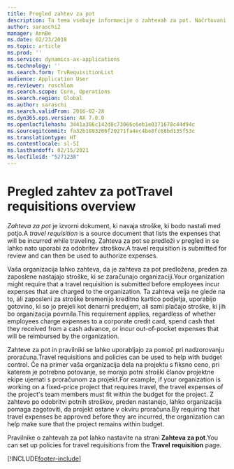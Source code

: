 ```yaml
---
title: Pregled zahtev za pot
description: Ta tema vsebuje informacije o zahtevah za pot. Načrtovani potni stroški dokumentov zahteve za pot.
author: saraschi2
manager: AnnBe
ms.date: 02/23/2018
ms.topic: article
ms.prod: ''
ms.service: dynamics-ax-applications
ms.technology: ''
ms.search.form: TrvRequisitionList
audience: Application User
ms.reviewer: roschlom
ms.search.scope: Core, Operations
ms.search.region: Global
ms.author: saraschi
ms.search.validFrom: 2016-02-28
ms.dyn365.ops.version: AX 7.0.0
ms.openlocfilehash: 3441a386c142d8c73066c6eb1e0371678c44d94c
ms.sourcegitcommit: fa32b1893286f20271fa4ec4be8fc68bd135f53c
ms.translationtype: HT
ms.contentlocale: sl-SI
ms.lasthandoff: 02/15/2021
ms.locfileid: "5271238"
---
```

# <a name="travel-requisitions-overview"></a><span data-ttu-id="ffcb4-104">Pregled zahtev za pot</span><span class="sxs-lookup"><span data-stu-id="ffcb4-104">Travel requisitions overview</span></span>

<span data-ttu-id="ffcb4-105">*Zahteva za pot* je izvorni dokument, ki navaja stroške, ki bodo nastali med potjo.</span><span class="sxs-lookup"><span data-stu-id="ffcb4-105">A *travel requisition* is a source document that lists the expenses that will be incurred while traveling.</span></span> <span data-ttu-id="ffcb4-106">Zahteva za pot se predloži v pregled in se lahko nato uporabi za odobritev stroškov.</span><span class="sxs-lookup"><span data-stu-id="ffcb4-106">A travel requisition is submitted for review and can then be used to authorize expenses.</span></span>

<span data-ttu-id="ffcb4-107">Vaša organizacija lahko zahteva, da je zahteva za pot predložena, preden za zaposlene nastajajo stroške, ki se zaračunajo organizaciji.</span><span class="sxs-lookup"><span data-stu-id="ffcb4-107">Your organization might require that a travel requisition is submitted before employees incur expenses that are charged to the organization.</span></span> <span data-ttu-id="ffcb4-108">Ta zahteva velja ne glede na to, ali zaposleni za stroške bremenijo kreditno kartico podjetja, uporabijo gotovino, ki so jo prejeli kot denarni predujem, ali sami plačajo stroške, ki jih bo organizacija povrnila.</span><span class="sxs-lookup"><span data-stu-id="ffcb4-108">This requirement applies, regardless of whether employees charge expenses to a corporate credit card, spend cash that they received from a cash advance, or incur out-of-pocket expenses that will be reimbursed by the organization.</span></span>

<span data-ttu-id="ffcb4-109">Zahteve za pot in pravilniki se lahko uporabljajo za pomoč pri nadzorovanju proračuna.</span><span class="sxs-lookup"><span data-stu-id="ffcb4-109">Travel requisitions and policies can be used to help with budget control.</span></span> <span data-ttu-id="ffcb4-110">Če na primer vaša organizacija dela na projektu s fiksno ceno, pri katerem je potrebno potovanje, se morajo potni stroški članov projektne ekipe ujemati s proračunom za projekt.</span><span class="sxs-lookup"><span data-stu-id="ffcb4-110">For example, if your organization is working on a fixed-price project that requires travel, the travel expenses of the project's team members must fit within the budget for the project.</span></span> <span data-ttu-id="ffcb4-111">Z zahtevo po odobritvi potnih stroškov, preden nastanejo, lahko organizacija pomaga zagotoviti, da projekt ostane v okviru proračuna.</span><span class="sxs-lookup"><span data-stu-id="ffcb4-111">By requiring that travel expenses be approved before they are incurred, the organization can help make sure that the project remains within budget.</span></span>

<span data-ttu-id="ffcb4-112">Pravilnike o zahtevah za pot lahko nastavite na strani **Zahteva za pot**.</span><span class="sxs-lookup"><span data-stu-id="ffcb4-112">You can set up policies for travel requisitions from the **Travel requisition** page.</span></span>


[!INCLUDE[footer-include](../includes/footer-banner.md)]